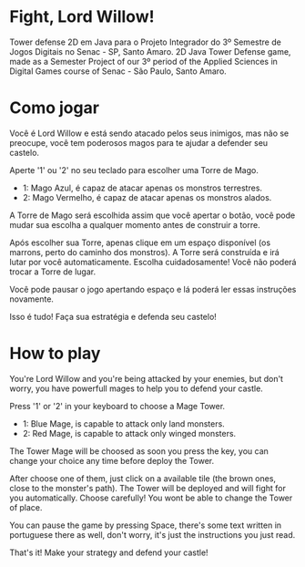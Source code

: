 # Fight, Lord Willow!
Tower defense 2D em Java para o Projeto Integrador do 3º Semestre de Jogos Digitais no Senac - SP, Santo Amaro.
2D Java Tower Defense game, made as a Semester Project of our 3º period of the Applied Sciences in Digital Games course of Senac - São Paulo, Santo Amaro. 

# Como jogar
Você é Lord Willow e está sendo atacado pelos seus inimigos, mas não se preocupe, você tem poderosos magos para te ajudar a defender seu castelo.

Aperte '1' ou '2' no seu teclado para escolher uma Torre de Mago.
  - 1: Mago Azul, é capaz de atacar apenas os monstros terrestres.
  - 2: Mago Vermelho, é capaz de atacar apenas os monstros alados.

  A Torre de Mago será escolhida assim que você apertar o botão, você pode mudar sua escolha a qualquer momento antes de construir a torre.
 
Após escolher sua Torre, apenas clique em um espaço disponível (os marrons, perto do caminho dos monstros). A Torre será construída e irá lutar por você automaticamente.
Escolha cuidadosamente! Você não poderá trocar a Torre de lugar.

Você pode pausar o jogo apertando espaço e lá poderá ler essas instruções novamente.

Isso é tudo! Faça sua estratégia e defenda seu castelo!

# How to play
You're Lord Willow and you're being attacked by your enemies, but don't worry, you have powerfull mages to help you to defend your castle.

Press '1' or '2' in your keyboard to choose a Mage Tower.
  - 1: Blue Mage, is capable to attack only land monsters.
  - 2: Red Mage, is capable to attack only winged monsters.
  
  The Tower Mage will be choosed as soon you press the key, you can change your choice any time before deploy the Tower.
  
After choose one of them, just click on a available tile (the brown ones, close to the monster's path). The Tower will be deployed and will fight for you automatically.
Choose carefully! You wont be able to change the Tower of place.

You can pause the game by pressing Space, there's some text written in portuguese there as well, don't worry, it's just the instructions you just read.

That's it! Make your strategy and defend your castle!
